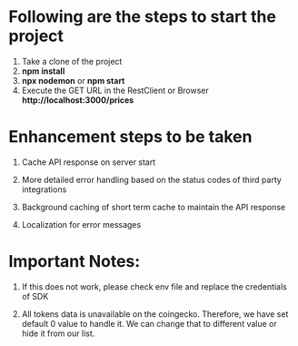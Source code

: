 # Following are the steps to start the project
 
1. Take a clone of the project
2. **npm install**
3. **npx nodemon** or **npm start**
4. Execute the GET URL in the RestClient or Browser **http://localhost:3000/prices**


# Enhancement steps to be taken

1. Cache API response on server start

2. More detailed error handling based on the status codes of third party integrations

3. Background caching of short term cache to maintain the API response

4. Localization for error messages


# Important Notes: 

1. If this does not work, please check env file and replace the credentials of SDK

2. All tokens data is unavailable on the coingecko. Therefore, we have set default 0 value to handle it. We can change that to different value or hide it from our list.
